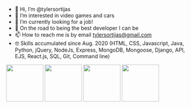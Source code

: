 - 👋 Hi, I’m @tylersortijas
- 👀 I’m interested in video games and cars
- 🌱 I’m currently looking for a job!
- 💞️ On the road to being the best developer I can be
- 📫 How to reach me is by email tylersortijas@gmail.com
- 🤓 Skills accumulated since Aug. 2020 (HTML, CSS, Javascript, Java, Python, jQuery, NodeJs, Express, MongoDB, Mongoose, Django, API, EJS, React.js, SQL, Git, Command line)

<img src="https://user-images.githubusercontent.com/96886636/232335446-421350ae-96e3-499d-8907-b7046cd77e4a.png" width="100" height="100"> <img src="https://user-images.githubusercontent.com/96886636/232335420-a1d860da-e268-4193-a492-f5a6f1e26500.png" width="100" height="100"> <img src="https://user-images.githubusercontent.com/96886636/232335451-b2d60b11-3bbc-4572-89f8-c2af9e63fd78.png" width="100" height="100"> <img src="https://user-images.githubusercontent.com/96886636/232335453-fec91fbd-7261-4c7c-adb2-12bba54dee06.png" width="100" height="100">
<!---
tylersortijas/I look forward to what this profile and opening chapter in my life brings me. I hope great memories can be made, I learn a lot, and I meet a lot of beautiful people 
along in the process.
--->

